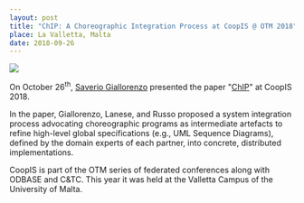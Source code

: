 ```yaml
---
layout: post
title: "ChIP: A Choreographic Integration Process at CoopIS @ OTM 2018"
place: La Valletta, Malta
date: 2018-09-26
---
```


<img class="img-fluid mx-auto d-block" src="/images/posts/otm2018.jpg">

On October 26<sup>th</sup>, [Saverio Giallorenzo](/people.html#sg) presented the paper "[ChIP](/publications.html#paper_GLR18)" at CoopIS 2018.

<!--more-->

In the paper, Giallorenzo, Lanese, and Russo proposed a system integration process advocating choreographic programs as intermediate artefacts to refine
high-level global specifications (e.g., UML Sequence Diagrams), defined
by the domain experts of each partner, into concrete, distributed implementations.

CoopIS is part of the OTM series of federated conferences along with ODBASE and C&TC. This year it was held at the Valletta Campus of the University of Malta.
